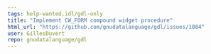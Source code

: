 ```yaml
---
tags: help-wanted,idl/gdl-only
title: "Implement CW_FORM compound widget procedure"
html_url: "https://github.com/gnudatalanguage/gdl/issues/1084"
user: GillesDuvert
repo: gnudatalanguage/gdl
---
```


